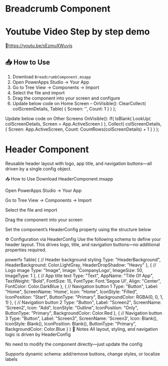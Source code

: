 # Breadcrumb Component
# Youtube Video Step by step demo
🔗https://youtu.be/sEzmuXWuvjs

## 📥 How to Use
1. Download `BreadcrumbComponent.msapp`
2. Open PowerApps Studio → Your App
3. Go to Tree View → Components → Import
4. Select the file and import
5. Drag the component into your screen and configure
6. Update below code on Home Screen – OnVisible(): 
ClearCollect(
    colScreenDetails,
    Table(
        {
            Screen: '<Your home scree name>',
            Count: 1
        }
    )
);

Update below code on Other Screens OnVisible():
If(
    IsBlank(
        LookUp(
            colScreenDetails,
            Screen = App.ActiveScreen
        )
    ),
    Collect(
        colScreenDetails,
        {
            Screen: App.ActiveScreen,
            Count: CountRows(colScreenDetails) + 1
        }
    )
);

# Header Component
Reusable header layout with logo, app title, and navigation buttons—all driven by a single config object.

📥 How to Use
Download HeaderComponent.msapp

Open PowerApps Studio → Your App

Go to Tree View → Components → Import

Select the file and import

Drag the component into your screen

Set the component’s HeaderConfig property using the structure below

⚙️ Configuration via HeaderConfig
Use the following schema to define your header layout. This drives logo, title, and navigation buttons—no additional properties required.

powerfx
Table(
    {
        // Header background styling
        Type: "HeaderBackground",
        HeaderBackground: Color.LightGray,
        HeaderDropShadow: "Heavy"
    },
    {
        // Logo image
        Type: "Image",
        Image: 'CompanyLogo',
        ImageSize: 50,
        ImageType: 1
    },
    {
        // App title text
        Type: "Text",
        AppName: "Title Of App",
        TextWeight: "Bold",
        FontSize: 15,
        FontType: Font.'Segoe UI',
        Align: "Center",
        FontColor: Color.DarkBlue
    },
    {
        // Navigation button 1
        Type: "Button",
        Label: "Home",
        ScreenName: 'Home',
        Icon: "Home",
        IconStyle: "Filled",
        IconPosition: "Start",
        ButtonType: "Primary",
        BackgroundColor: RGBA(0, 0, 1, 1)
    },
    {
        // Navigation button 2
        Type: "Button",
        Label: "Screen2",
        ScreenName: 'Screen2',
        Icon: "Add",
        IconStyle: "Outline",
        IconPosition: "Only",
        ButtonType: "Primary",
        BackgroundColor: Color.Red
    },
    {
        // Navigation button 3
        Type: "Button",
        Label: "Screen3",
        ScreenName: 'Screen3',
        Icon: Blank(),
        IconStyle: Blank(),
        IconPosition: Blank(),
        ButtonType: "Primary",
        BackgroundColor: Color.Blue
    }
)
🧭 Notes
All layout, styling, and navigation logic is driven by HeaderConfig

No need to modify the component directly—just update the config

Supports dynamic schema: add/remove buttons, change styles, or localize labels


